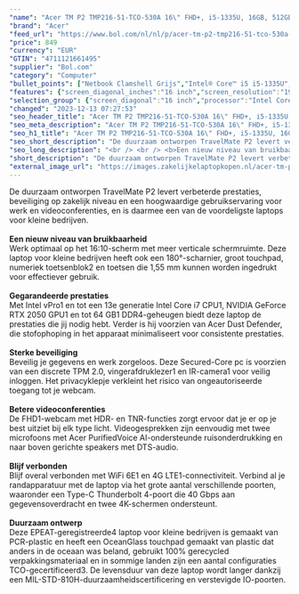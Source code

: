 ```yaml
---
"name": "Acer TM P2 TMP216-51-TCO-530A 16\" FHD+, i5-1335U, 16GB, 512GB W11 Pro"
"brand": "Acer"
"feed_url": "https://www.bol.com/nl/nl/p/acer-tm-p2-tmp216-51-tco-530a-16-fhd-i5-1335u-16gb-512gb-w11-pro/9300000169037139"
"price": 849
"currency": "EUR"
"GTIN": "4711121661495"
"supplier": "Bol.com"
"category": "Computer"
"bullet_points": ["Netbook Clamshell Grijs","Intel® Core™ i5 i5-1335U","40,6 cm (16\") WUXGA 1920 x 1200 Pixels LED backlight 16:10","16 GB DDR4-SDRAM","512 GB SSD","Intel Iris Xe Graphics","Wi-Fi 6 (802.11ax) Bluetooth","Lithium-Ion (Li-Ion) 50 Wh 65 W","Windows 11 Pro 64-bit"]
"features": {"screen_diagonal_inches":"16 inch","screen_resolution":"1920 x 1200 Pixels","processor_family":"Intel® Core™ i5","memory_size":"16 GB","memory_type":"DDR4-SDRAM","total_storage_space":"512 GB","operating_system":"Windows 11 Pro","battery_capacity":"50 Wh","width":"358,5 mm","depth":"260 mm","height":"19,9 mm","weight":"1,87 kg","graphics":"WUXGA","graphics_card":"Intel Iris Xe Graphics"}
"selection_group": {"screen_diagonal":"16 inch","processor":"Intel Core i5","changed_price_past_3_days":false,"product_family":"TravelMate"}
"changed": "2023-12-13 07:27:53"
"seo_header_title": "Acer TM P2 TMP216-51-TCO-530A 16\" FHD+, i5-1335U, 16GB, 512GB W11 Pro"
"seo_meta_description": "Acer TM P2 TMP216-51-TCO-530A 16\" FHD+, i5-1335U, 16GB, 512GB W11 Pro"
"seo_h1_title": "Acer TM P2 TMP216-51-TCO-530A 16\" FHD+, i5-1335U, 16GB, 512GB W11 Pro"
"seo_short_description": "De duurzaam ontworpen TravelMate P2 levert verbeterde prestaties, beveiliging op zakelijk niveau en een hoogwaardige gebruikservaring voor werk en videoconferenties, en is daarmee een van de voordeligste laptops voor kleine bedrijven."
"seo_long_description": "<br /> <br /> <b>Een nieuw niveau van bruikbaarheid</b> <br />Werk optimaal op het 16:10-scherm met meer verticale schermruimte. Deze laptop voor kleine bedrijven heeft ook een 180°-scharnier, groot touchpad, numeriek toetsenblok2 en toetsen die 1,55 mm kunnen worden ingedrukt voor effectiever gebruik. <br /> <br /> <b>Gegarandeerde prestaties</b> <br />Met Intel vPro1 en tot een 13e generatie Intel Core i7 CPU1, NVIDIA GeForce RTX 2050 GPU1 en tot 64 GB1 DDR4-geheugen biedt deze laptop de prestaties die jij nodig hebt. Verder is hij voorzien van Acer Dust Defender, die stofophoping in het apparaat minimaliseert voor consistente prestaties. <br /> <br /> <b>Sterke beveiliging</b> <br />Beveilig je gegevens en werk zorgeloos. Deze Secured-Core pc is voorzien van een discrete TPM 2. 0, vingerafdruklezer1 en IR-camera1 voor veilig inloggen. Het privacyklepje verkleint het risico van ongeautoriseerde toegang tot je webcam. <br /> <br /> <b>Betere videoconferenties</b> <br />De FHD1-webcam met HDR- en TNR-functies zorgt ervoor dat je er op je best uitziet bij elk type licht. Videogesprekken zijn eenvoudig met twee microfoons met Acer PurifiedVoice AI-ondersteunde ruisonderdrukking en naar boven gerichte speakers met DTS-audio. <br /> <br /> <b>Blijf verbonden</b> <br />Blijf overal verbonden met WiFi 6E1 en 4G LTE1-connectiviteit. Verbind al je randapparatuur met de laptop via het grote aantal verschillende poorten, waaronder een Type-C Thunderbolt 4-poort die 40 Gbps aan gegevensoverdracht en twee 4K-schermen ondersteunt. <br /> <br /> <b>Duurzaam ontwerp</b> <br />Deze EPEAT-geregistreerde4 laptop voor kleine bedrijven is gemaakt van PCR-plastic en heeft een OceanGlass touchpad gemaakt van plastic dat anders in de oceaan was beland, gebruikt 100% gerecycled verpakkingsmateriaal en in sommige landen zijn een aantal configuraties TCO-gecertificeerd3. De levensduur van deze laptop wordt langer dankzij een MIL-STD-810H-duurzaamheidscertificering en verstevigde IO-poorten."
"short_description": "De duurzaam ontworpen TravelMate P2 levert verbeterde prestaties, beveiliging op zakelijk niveau en een hoogwaardige gebruikservaring voor werk en videoconferenties, en is daarmee een van de voordeligste laptops voor kleine bedrijven. Een nieuw niveau van bruikbaarheid Werk optimaal op het 16:10-scherm met meer verticale schermruimte. Deze laptop voor kleine bedrijven heeft ook een 180°-scharnier, groot touchpad, numeriek toetsenblok2 en toetsen die 1,55 mm kunnen worden ingedrukt voor effectiever gebruik. Gegarandeerde prestaties Met Intel vPro1 en tot een 13e generatie Intel Core i7 CPU1, NVIDIA GeForce RTX 2050 GPU1 en tot 64 GB1 DDR4-geheugen biedt deze laptop de prestaties die jij nodig hebt. Verder is hij voorzien van Acer Dust Defender, die stofophoping in het apparaat minimaliseert voor consistente prestaties. Sterke beveiliging Beveilig je gegevens en werk zorgeloos. Deze Secured-Core pc is voorzien van een discrete TPM 2.0, vingerafdruklezer1 en IR-camera1 voor veilig inloggen. Het privacyklepje verkleint het risico van ongeautoriseerde toegang tot je webcam. Betere videoconferenties De FHD1-webcam met HDR- en TNR-functies zorgt ervoor dat je er op je best uitziet bij elk type licht. Videogesprekken zijn eenvoudig met twee microfoons met Acer PurifiedVoice AI-ondersteunde ruisonderdrukking en naar boven gerichte speakers met DTS-audio. Blijf verbonden Blijf overal verbonden met WiFi 6E1 en 4G LTE1-connectiviteit. Verbind al je randapparatuur met de laptop via het grote aantal verschillende poorten, waaronder een Type-C Thunderbolt 4-poort die 40 Gbps aan gegevensoverdracht en twee 4K-schermen ondersteunt. Duurzaam ontwerp Deze EPEAT-geregistreerde4 laptop voor kleine bedrijven is gemaakt van PCR-plastic en heeft een OceanGlass touchpad gemaakt van plastic dat anders in de oceaan was beland, gebruikt 100% gerecycled verpakkingsmateriaal en in sommige landen zijn een aantal configuraties TCO-gecertificeerd3. De levensduur van deze laptop wordt langer dankzij een MIL-STD-810H-duurzaamheidscertificering en verstevigde IO-poorten."
"external_image_url": "https://images.zakelijkelaptopkopen.nl/acer-tm-p2-tmp216-51-tco-530a-16-fhd-i5-1335u-16gb-512gb-w11-pro.webp"
---
```


De duurzaam ontworpen TravelMate P2 levert verbeterde prestaties, beveiliging op zakelijk niveau en een hoogwaardige gebruikservaring voor werk en videoconferenties, en is daarmee een van de voordeligste laptops voor kleine bedrijven. <br /> <br /> <b>Een nieuw niveau van bruikbaarheid</b> <br />Werk optimaal op het 16:10-scherm met meer verticale schermruimte. Deze laptop voor kleine bedrijven heeft ook een 180°-scharnier, groot touchpad, numeriek toetsenblok2 en toetsen die 1,55 mm kunnen worden ingedrukt voor effectiever gebruik. <br /> <br /> <b>Gegarandeerde prestaties</b> <br />Met Intel vPro1 en tot een 13e generatie Intel Core i7 CPU1, NVIDIA GeForce RTX 2050 GPU1 en tot 64 GB1 DDR4-geheugen biedt deze laptop de prestaties die jij nodig hebt. Verder is hij voorzien van Acer Dust Defender, die stofophoping in het apparaat minimaliseert voor consistente prestaties. <br /> <br /> <b>Sterke beveiliging</b> <br />Beveilig je gegevens en werk zorgeloos. Deze Secured-Core pc is voorzien van een discrete TPM 2.0, vingerafdruklezer1 en IR-camera1 voor veilig inloggen. Het privacyklepje verkleint het risico van ongeautoriseerde toegang tot je webcam. <br /> <br /> <b>Betere videoconferenties</b> <br />De FHD1-webcam met HDR- en TNR-functies zorgt ervoor dat je er op je best uitziet bij elk type licht. Videogesprekken zijn eenvoudig met twee microfoons met Acer PurifiedVoice AI-ondersteunde ruisonderdrukking en naar boven gerichte speakers met DTS-audio. <br /> <br /> <b>Blijf verbonden</b> <br />Blijf overal verbonden met WiFi 6E1 en 4G LTE1-connectiviteit. Verbind al je randapparatuur met de laptop via het grote aantal verschillende poorten, waaronder een Type-C Thunderbolt 4-poort die 40 Gbps aan gegevensoverdracht en twee 4K-schermen ondersteunt. <br /> <br /> <b>Duurzaam ontwerp</b> <br />Deze EPEAT-geregistreerde4 laptop voor kleine bedrijven is gemaakt van PCR-plastic en heeft een OceanGlass touchpad gemaakt van plastic dat anders in de oceaan was beland, gebruikt 100% gerecycled verpakkingsmateriaal en in sommige landen zijn een aantal configuraties TCO-gecertificeerd3. De levensduur van deze laptop wordt langer dankzij een MIL-STD-810H-duurzaamheidscertificering en verstevigde IO-poorten.